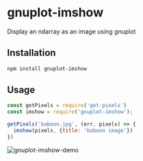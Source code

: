 # gnuplot-imshow
Display an ndarray as an image using gnuplot


## Installation

```bash
npm install gnuplot-imshow
```

## Usage

```js
const getPixels = require('get-pixels')
const imshow = require('gnuplot-imshow');

getPixels('baboon.jpg', (err, pixels) => {
  imshow(pixels, {title: 'baboon image'})
})
```
![gnuplot-imshow-demo](https://i.imgur.com/hNHi08o.png)